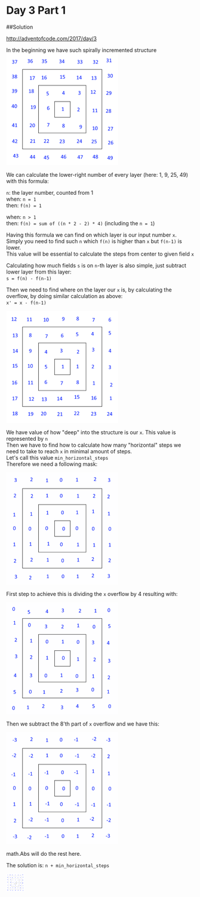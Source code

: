 # Day 3 Part 1
##Solution

http://adventofcode.com/2017/day/3

In the beginning we have such spirally incremented structure  
![](./img/d3p1_1_small.png)  

We can calculate the lower-right number of every layer (here: 1, 9, 25, 49) with this formula:

`n`: the layer number, counted from 1  
when: `n = 1`  
then: `f(n) = 1`

when: `n > 1`  
then: `f(n) = sum of ((n * 2 - 2) * 4)` (including the `n = 1`)

Having this formula we can find on which layer is our input number `x`. Simply you need to find such `n` which `f(n)` is higher than `x` but `f(n-1)` is lower.  
This value will be essential to calculate the steps from center to given field `x`

Calculating how much fields `s` is on `n`-th layer is also simple, just subtract lower layer from this layer:  
`s = f(n) - f(n-1)`

Then we need to find where on the layer our `x` is, by calculating the overflow, by doing similar calculation as above:  
`x' = x - f(n-1)`  

![](./img/d3p1_2_small.png)

We have value of how "deep" into the structure is our `x`. This value is represented by `n`  
Then we have to find how to calculate how many "horizontal" steps we need to take to reach `x` in minimal amount of steps.  
Let's call this value `min_horizontal_steps`  
Therefore we need a following mask:

![](./img/d3p1_5_small.png)

First step to achieve this is dividing the `x` overflow by 4 resulting with:

![](./img/d3p1_3_small.png)

Then we subtract the 8'th part of `x` overflow and we have this:

![](./img/d3p1_4_small.png)

math.Abs will do the rest here.

The solution is: `n + min_horizontal_steps`


<img src="./img/d3p1_1.png" width="48">